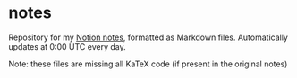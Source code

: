 # notes
Repository for my [Notion notes](https://www.notion.so/dlazaro/9f944426138e41279e9dd2d26b8a0dc9), formatted as Markdown files. Automatically updates at 0:00 UTC every day.

Note: these files are missing all KaTeX code (if present in the original notes)
